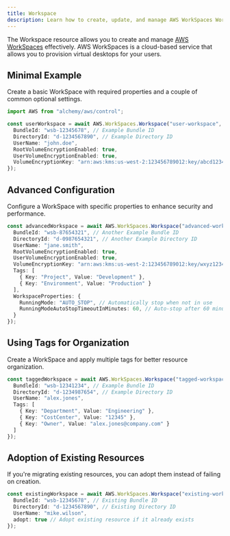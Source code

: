 ```yaml
---
title: Workspace
description: Learn how to create, update, and manage AWS WorkSpaces Workspaces using Alchemy Cloud Control.
---
```


The Workspace resource allows you to create and manage [AWS WorkSpaces](https://docs.aws.amazon.com/workspaces/latest/userguide/) effectively. AWS WorkSpaces is a cloud-based service that allows you to provision virtual desktops for your users.

## Minimal Example

Create a basic WorkSpace with required properties and a couple of common optional settings.

```ts
import AWS from "alchemy/aws/control";

const userWorkspace = await AWS.WorkSpaces.Workspace("user-workspace", {
  BundleId: "wsb-12345678", // Example Bundle ID
  DirectoryId: "d-1234567890", // Example Directory ID
  UserName: "john.doe",
  RootVolumeEncryptionEnabled: true,
  UserVolumeEncryptionEnabled: true,
  VolumeEncryptionKey: "arn:aws:kms:us-west-2:123456789012:key/abcd1234-ef56-78gh-90ij-klmnopqrstuv",
});
```

## Advanced Configuration

Configure a WorkSpace with specific properties to enhance security and performance.

```ts
const advancedWorkspace = await AWS.WorkSpaces.Workspace("advanced-workspace", {
  BundleId: "wsb-87654321", // Another Example Bundle ID
  DirectoryId: "d-0987654321", // Another Example Directory ID
  UserName: "jane.smith",
  RootVolumeEncryptionEnabled: true,
  UserVolumeEncryptionEnabled: true,
  VolumeEncryptionKey: "arn:aws:kms:us-west-2:123456789012:key/wxyz1234-abcd-ef56-78gh-ijklmnopqrstuv",
  Tags: [
    { Key: "Project", Value: "Development" },
    { Key: "Environment", Value: "Production" }
  ],
  WorkspaceProperties: {
    RunningMode: "AUTO_STOP", // Automatically stop when not in use
    RunningModeAutoStopTimeoutInMinutes: 60, // Auto-stop after 60 minutes
  }
});
```

## Using Tags for Organization

Create a WorkSpace and apply multiple tags for better resource organization.

```ts
const taggedWorkspace = await AWS.WorkSpaces.Workspace("tagged-workspace", {
  BundleId: "wsb-12341234", // Example Bundle ID
  DirectoryId: "d-1234987654", // Example Directory ID
  UserName: "alex.jones",
  Tags: [
    { Key: "Department", Value: "Engineering" },
    { Key: "CostCenter", Value: "12345" },
    { Key: "Owner", Value: "alex.jones@company.com" }
  ]
});
```

## Adoption of Existing Resources

If you're migrating existing resources, you can adopt them instead of failing on creation.

```ts
const existingWorkspace = await AWS.WorkSpaces.Workspace("existing-workspace", {
  BundleId: "wsb-12345678", // Existing Bundle ID
  DirectoryId: "d-1234567890", // Existing Directory ID
  UserName: "mike.wilson",
  adopt: true // Adopt existing resource if it already exists
});
```